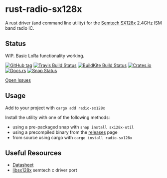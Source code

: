 # rust-radio-sx128x

A rust driver (and command line utility) for the [Semtech SX128x](https://www.semtech.com/products/wireless-rf/24-ghz-transceivers/sx1280) 2.4GHz ISM band radio IC.


## Status

WIP. Basic LoRa functionality working.

[![GitHub tag](https://img.shields.io/github/tag/ryankurte/rust-radio-sx128x.svg)](https://github.com/ryankurte/rust-radio-sx128x)
[![Travis Build Status](https://travis-ci.com/ryankurte/rust-radio-sx128x.svg?branch=master)](https://travis-ci.com/ryankurte/rust-radio-sx128x)
[![BuildKite Build Status](https://badge.buildkite.com/a8caa71f875a6ec62091a5dda4dbf7dc0e35eb4e02c8d0933b.svg)](https://buildkite.com/ryankurte/rust-radio-sx128x)
[![Crates.io](https://img.shields.io/crates/v/radio-sx128x.svg)](https://crates.io/crates/radio-sx128x)
[![Docs.rs](https://docs.rs/radio-sx128x/badge.svg)](https://docs.rs/radio-sx128x)
[![Snap Status](https://build.snapcraft.io/badge/ryankurte/rust-radio-sx128x.svg)](https://build.snapcraft.io/user/ryankurte/rust-radio-sx128x)

[Open Issues](https://github.com/ryankurte/rust-radio-sx127x/issues)

## Usage

Add to your project with `cargo add radio-sx128x`

Install the utility with one of the following methods:

- using a pre-packaged snap with `snap install sx128x-util`
- using a precompiled binary from the [releases](https://github.com/ryankurte/rust-radio-sx128x/releases/) page
- from source using cargo with `cargo install radio-sx128x`


## Useful Resources
- [Datasheet](https://www.semtech.com/uploads/documents/DS_SX1280-1_V2.2.pdf)
- [libsx128x](https://github.com/ryankurte/libsx128x) semtech c driver port


